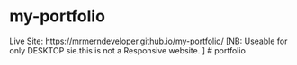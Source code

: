 # my-portfolio
Live Site: https://mrmerndeveloper.github.io/my-portfolio/
[NB: Useable for only DESKTOP sie.this is not a Responsive website. ]
#   p o r t f o l i o  
 